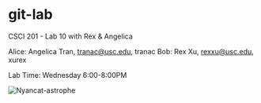 git-lab
=======

CSCI 201 - Lab 10 with Rex &amp; Angelica

Alice:	Angelica Tran,	tranac@usc.edu, tranac
Bob:	Rex Xu,			rexxu@usc.edu,	xurex

Lab Time:	Wednesday 6:00-8:00PM

![Nyancat-astrophe](octodex.github.com/Kimonotocat/)

